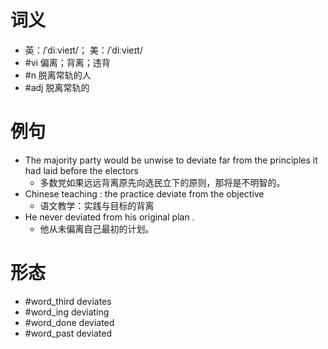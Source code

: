 # 词义
- 英：/ˈdiːvieɪt/； 美：/ˈdiːvieɪt/
- #vi 偏离；背离；违背
- #n 脱离常轨的人
- #adj 脱离常轨的
# 例句
- The majority party would be unwise to deviate far from the principles it had laid before the electors
	- 多数党如果远远背离原先向选民立下的原则，那将是不明智的。
- Chinese teaching : the practice deviate from the objective
	- 语文教学：实践与目标的背离
- He never deviated from his original plan .
	- 他从未偏离自己最初的计划。
# 形态
- #word_third deviates
- #word_ing deviating
- #word_done deviated
- #word_past deviated
